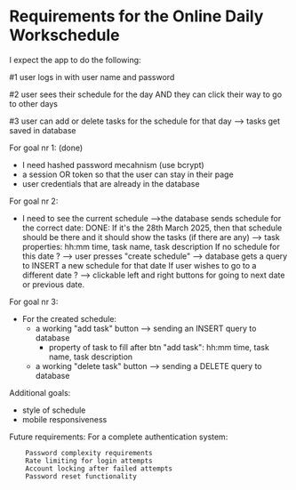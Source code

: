 # Requirements for the Online Daily Workschedule

I expect the app to do the following: 

#1 user logs in with user name and password 

#2 user sees their schedule for the day AND they can click their way to go to other days

#3 user can add or delete tasks for the schedule for that day --> tasks get saved in database



For goal nr 1: (done)
- I need hashed password mecahnism (use bcrypt)
- a session OR token so that the user can stay in their page
- user credentials that are already in the database



For goal nr 2: 
- I need to see the current schedule -->the database sends schedule for the correct date: 
        DONE: If it's the 28th March 2025, then that schedule should be there and it should show the tasks (if there are any) 
            --> task properties: hh:mm time, task name, task description
        If no schedule for this date ? --> user presses "create schedule" --> database gets a query to INSERT a new schedule for that date
        If user wishes to go to a different date ? --> clickable left and right buttons for going to next date or previous date.

For goal nr 3: 
- For the created schedule:
    - a working "add task" button --> sending an INSERT query to database
        - property of task to fill after btn "add task": hh:mm time, task name, task description  
    - a working "delete task" button --> sending a DELETE query to database



Additional goals:
- style of schedule
- mobile responsiveness
 


 Future requirements:
 For a complete authentication system:

        Password complexity requirements
        Rate limiting for login attempts
        Account locking after failed attempts
        Password reset functionality